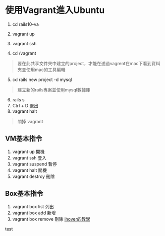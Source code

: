 # 使用Vagrant進入Ubuntu
1. cd rails10-va
2. vagrant up
3. vagrant ssh

4. cd /vagrant
>要在此共享文件夾中建立的project，才能在透過vagrent在mac下看到資料夾並使用mac的工具編輯

5. cd rails new project -d mysql
>建立新的rails專案並使用mysql數據庫

6. rails s
7. Ctrl + D 退出
8. vagrant halt
>關掉 vagrant

## VM基本指令
1. vagrant up 開機
2. vagrant ssh 登入
3. vagrant suspend 暫停
4. vagrant halt 關機
5. vagrant destroy 刪除

## Box基本指令
1. vagrant box list 列出
2. vagrant box add 新增
3. vagrant box remove 刪除
[ihover的教學](http://www.slideshare.net/ihower/vagrant-osdc)

test
